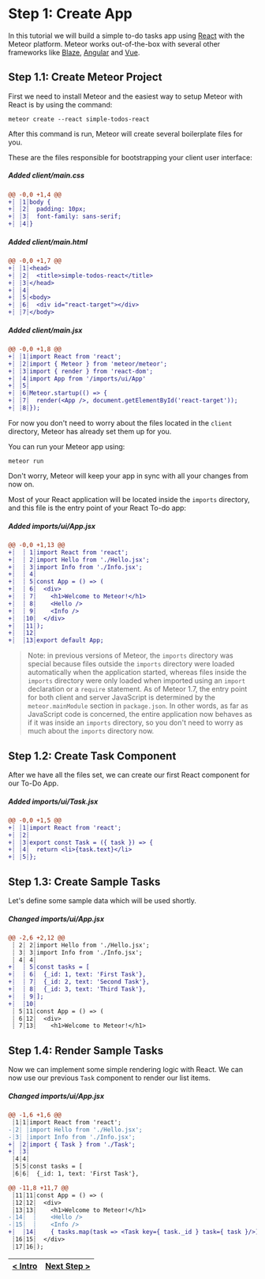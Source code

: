 # Step 1: Create App

[//]: # (head-end)


In this tutorial we will build a simple to-do tasks app using [React](https://reactjs.org) with the Meteor platform. Meteor works out-of-the-box with several other frameworks like [Blaze](https://guide.meteor.com/blaze.html), [Angular](https://guide.meteor.com/angular.html) and [Vue](https://guide.meteor.com/vue.html).

## Step 1.1: Create Meteor Project

First we need to install Meteor and the easiest way to setup Meteor with React is by using the command:

```shell script
meteor create --react simple-todos-react
```

After this command is run, Meteor will create several boilerplate files for you.

These are the files responsible for bootstrapping your client user interface:

[{]: <helper> (diffStep 1.1 noTitle=true files="client/main.html,client/main.css,client/main.jsx")

##### Added client&#x2F;main.css
```diff
@@ -0,0 +1,4 @@
+┊ ┊1┊body {
+┊ ┊2┊  padding: 10px;
+┊ ┊3┊  font-family: sans-serif;
+┊ ┊4┊}
```

##### Added client&#x2F;main.html
```diff
@@ -0,0 +1,7 @@
+┊ ┊1┊<head>
+┊ ┊2┊  <title>simple-todos-react</title>
+┊ ┊3┊</head>
+┊ ┊4┊
+┊ ┊5┊<body>
+┊ ┊6┊  <div id="react-target"></div>
+┊ ┊7┊</body>
```

##### Added client&#x2F;main.jsx
```diff
@@ -0,0 +1,8 @@
+┊ ┊1┊import React from 'react';
+┊ ┊2┊import { Meteor } from 'meteor/meteor';
+┊ ┊3┊import { render } from 'react-dom';
+┊ ┊4┊import App from '/imports/ui/App'
+┊ ┊5┊
+┊ ┊6┊Meteor.startup(() => {
+┊ ┊7┊  render(<App />, document.getElementById('react-target'));
+┊ ┊8┊});
```

[}]: #

For now you don't need to worry about the files located in the `client` directory, Meteor has already set them up for you.

You can run your Meteor app using:

```shell script
meteor run
```

Don't worry, Meteor will keep your app in sync with all your changes from now on.

Most of your React application will be located inside the `imports` directory, and this file is the entry point of your React To-do app:

[{]: <helper> (diffStep 1.1 noTitle=true files="imports/ui/App.jsx")

##### Added imports&#x2F;ui&#x2F;App.jsx
```diff
@@ -0,0 +1,13 @@
+┊  ┊ 1┊import React from 'react';
+┊  ┊ 2┊import Hello from './Hello.jsx';
+┊  ┊ 3┊import Info from './Info.jsx';
+┊  ┊ 4┊
+┊  ┊ 5┊const App = () => (
+┊  ┊ 6┊  <div>
+┊  ┊ 7┊    <h1>Welcome to Meteor!</h1>
+┊  ┊ 8┊    <Hello />
+┊  ┊ 9┊    <Info />
+┊  ┊10┊  </div>
+┊  ┊11┊);
+┊  ┊12┊
+┊  ┊13┊export default App;
```

[}]: #

> Note: in previous versions of Meteor, the `imports` directory was special because files outside the `imports` directory were loaded automatically when the application started, whereas files inside the `imports` directory were only loaded when imported using an `import` declaration or a `require` statement. As of Meteor 1.7, the entry point for both client and server JavaScript is determined by the `meteor.mainModule` section in `package.json`. In other words, as far as JavaScript code is concerned, the entire application now behaves as if it was inside an `imports` directory, so you don't need to worry as much about the `imports` directory now.


## Step 1.2: Create Task Component

After we have all the files set, we can create our first React component for our To-Do App.

[{]: <helper> (diffStep 1.2 noTitle=true)

##### Added imports&#x2F;ui&#x2F;Task.jsx
```diff
@@ -0,0 +1,5 @@
+┊ ┊1┊import React from 'react';
+┊ ┊2┊
+┊ ┊3┊export const Task = ({ task }) => {
+┊ ┊4┊  return <li>{task.text}</li>
+┊ ┊5┊};
```

[}]: #

## Step 1.3: Create Sample Tasks

Let's define some sample data which will be used shortly.

[{]: <helper> (diffStep 1.3 noTitle=true)

##### Changed imports&#x2F;ui&#x2F;App.jsx
```diff
@@ -2,6 +2,12 @@
 ┊ 2┊ 2┊import Hello from './Hello.jsx';
 ┊ 3┊ 3┊import Info from './Info.jsx';
 ┊ 4┊ 4┊
+┊  ┊ 5┊const tasks = [
+┊  ┊ 6┊  {_id: 1, text: 'First Task'},
+┊  ┊ 7┊  {_id: 2, text: 'Second Task'},
+┊  ┊ 8┊  {_id: 3, text: 'Third Task'},
+┊  ┊ 9┊];
+┊  ┊10┊
 ┊ 5┊11┊const App = () => (
 ┊ 6┊12┊  <div>
 ┊ 7┊13┊    <h1>Welcome to Meteor!</h1>
```

[}]: #


## Step 1.4: Render Sample Tasks

Now we can implement some simple rendering logic with React. We can now use our previous `Task` component to render our list items.

[{]: <helper> (diffStep 1.4 noTitle=true)

##### Changed imports&#x2F;ui&#x2F;App.jsx
```diff
@@ -1,6 +1,6 @@
 ┊1┊1┊import React from 'react';
-┊2┊ ┊import Hello from './Hello.jsx';
-┊3┊ ┊import Info from './Info.jsx';
+┊ ┊2┊import { Task } from './Task';
+┊ ┊3┊
 ┊4┊4┊
 ┊5┊5┊const tasks = [
 ┊6┊6┊  {_id: 1, text: 'First Task'},
```
```diff
@@ -11,8 +11,7 @@
 ┊11┊11┊const App = () => (
 ┊12┊12┊  <div>
 ┊13┊13┊    <h1>Welcome to Meteor!</h1>
-┊14┊  ┊    <Hello />
-┊15┊  ┊    <Info />
+┊  ┊14┊    { tasks.map(task => <Task key={ task._id } task={ task }/>) }
 ┊16┊15┊  </div>
 ┊17┊16┊);
```

[}]: #

[//]: # (foot-start)

[{]: <helper> (navStep)

| [< Intro](../../../README.md) | [Next Step >](step2.md) |
|:--------------------------------|--------------------------------:|

[}]: #
